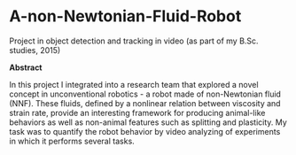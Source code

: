 # A-non-Newtonian-Fluid-Robot
Project in object detection and tracking in video (as part of my B.Sc. studies, 2015)


**Abstract** 

In this project I integrated into a research team that explored a novel concept in unconventional robotics - a robot made of non-Newtonian fluid (NNF). These fluids, defined by a nonlinear relation between viscosity and strain rate, provide an interesting framework for producing animal-like behaviors as well as non-animal features such as splitting and plasticity. 
My task was to quantify the robot behavior by video analyzing of experiments in which it performs several tasks.
 
